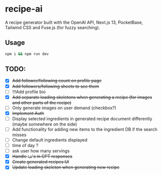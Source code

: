 # recipe-ai

A recipe generator built with the OpenAI API, Next.js 13, PocketBase, Tailwind CSS and Fuse.js (for fuzzy searching).

## Usage

```bash
npm i && npm run dev
```

## TODO:

- [x] ~~Add follower/following count on profile page~~
- [x] ~~Add followers/following sheets to see them~~
- [ ] !!!Add profile bio
- [x] ~~Add separate loading skeletons when generating a recipe (for images and other parts of the recipe)~~
- [ ] Only generate images on user demand (checkbox?)
- [x] ~~Implement Auth~~
- [ ] Display selected ingredients in generated recipe document differently (maybe somewhere on the side)
- [ ] Add functionality for adding new items to the ingredient DB if the search misses
- [ ] Change default ingredients displayed
- [ ] time of day ?
- [ ] ask user how many servings
- [x] ~~Handle `\n`'s in GPT responses~~
- [x] ~~Create generated recipes UI~~
- [x] ~~Update loading skeleton when generating new recipe~~
